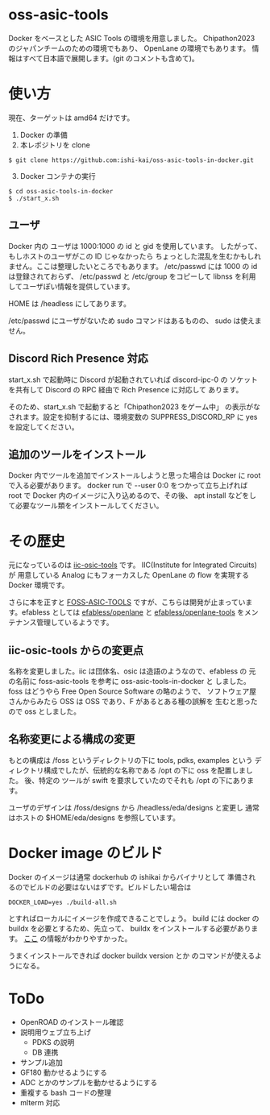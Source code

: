 # oss-asic-tools
Docker をベースとした ASIC Tools の環境を用意しました。
Chipathon2023 のジャパンチームのための環境でもあり、
OpenLane の環境でもあります。
情報はすべて日本語で展開します。(git のコメントも含めて)。

# 使い方
現在、ターゲットは amd64 だけです。

1. Docker の準備
2. 本レポジトリを clone
```
$ git clone https://github.com:ishi-kai/oss-asic-tools-in-docker.git
```
3. Docker コンテナの実行
```
$ cd oss-asic-tools-in-docker
$ ./start_x.sh
```

## ユーザ
Docker 内の ユーザは 1000:1000 の id と gid を使用しています。
したがって、もしホストのユーザがこの ID じゃなかったら
ちょっとした混乱を生むかもしれません。ここは整理したいところでもあります。
/etc/passwd には 1000 の id は登録されておらず、
/etc/passwd と /etc/group をコピーして
libnss を利用してユーザぽい情報を提供しています。

HOME は /headless にしてあります。

/etc/passwd にユーザがないため sudo コマンドはあるものの、
sudo は使えません。

## Discord Rich Presence 対応
start_x.sh で起動時に Discord が起動されていれば discord-ipc-0 の
ソケットを共有して Discord の RPC 経由で Rich Presence に対応して
あります。

そのため、start_x.sh で起動すると「Chipathon2023 をゲーム中」
の表示がなされます。設定を抑制するには、環境変数の 
SUPPRESS_DISCORD_RP に yes を設定してください。

## 追加のツールをインストール
Docker 内でツールを追加でインストールしようと思った場合は
Docker に root で入る必要があります。
docker run で --user 0:0 をつかって立ち上げれば
root で Docker 内のイメージに入り込めるので、その後、
apt install などをして必要なツール類をインストールしてください。

# その歴史
元になっているのは 
[iic-osic-tools](https://github.com/iic-jku/iic-osic-tools)
です。
IIC(Institute for Integrated Circuits) が
用意している Analog にもフォーカスした OpenLane の flow を実現する
Docker 環境です。

さらに本を正すと [FOSS-ASIC-TOOLS](https://github.com/efabless/foss-asic-tools)
ですが、こちらは開発が止まっています。efabless としては
[efabless/openlane](https://hub.docker.com/r/efabless/openlane) と
[efabless/openlane-tools](https://hub.docker.com/r/efabless/openlane-tools)
をメンテナンス管理しているようです。

## iic-osic-tools からの変更点
名称を変更しました。iic は団体名、osic は造語のようなので、efabless の
元の名前に foss-asic-tools を参考に oss-asic-tools-in-docker と
しました。foss はどうやら Free Open Source Software の略のようで、
ソフトウェア屋さんからみたら OSS は OSS であり、F があるとある種の誤解を
生むと思ったので oss としました。

## 名称変更による構成の変更
もとの構成は /foss というディレクトリの下に tools, pdks, examples という
ディレクトリ構成でしたが、伝統的な名称である /opt の下に
oss を配置しました。
後、特定の ツールが swift を要求していたのでそれも /opt の下にあります。

ユーザのデザインは /foss/designs から /headless/eda/designs と変更し
通常はホストの $HOME/eda/designs を参照しています。

# Docker image のビルド
Docker のイメージは通常 dockerhub の ishikai からバイナリとして
準備されるのでビルドの必要はないはずです。ビルドしたい場合は
```
DOCKER_LOAD=yes ./build-all.sh
```
とすればローカルにイメージを作成できることでしょう。
build には docker の buildx を必要とするため、先立って、
buildx をインストールする必要があります。
[ここ](https://zenn.dev/bells17/articles/docker-buildx)
の情報がわかりやすかった。

うまくインストールできれば docker buildx version とか
のコマンドが使えるようになる。

# ToDo
- OpenROAD のインストール確認
- 説明用ウェブ立ち上げ
  -   PDKS の説明
  -   DB 連携
- サンプル追加
- GF180 動かせるようにする
- ADC とかのサンプルを動かせるようにする
- 重複する bash コードの整理
- mlterm 対応
